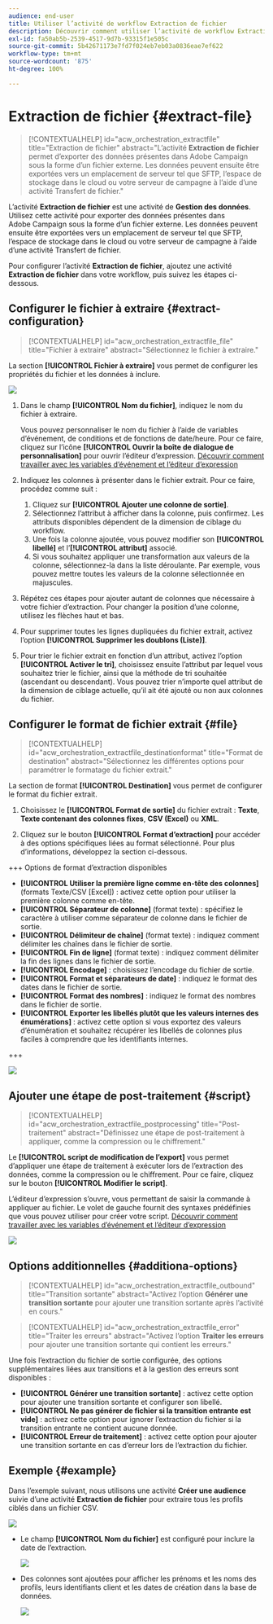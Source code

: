 ```yaml
---
audience: end-user
title: Utiliser l’activité de workflow Extraction de fichier
description: Découvrir comment utiliser l’activité de workflow Extraction de fichier
exl-id: fa50ab5b-2539-4517-9d7b-93315f1e505c
source-git-commit: 5b42671173e7fd7f024eb7eb03a0836eae7ef622
workflow-type: tm+mt
source-wordcount: '875'
ht-degree: 100%

---
```


# Extraction de fichier {#extract-file}

>[!CONTEXTUALHELP]
>id="acw_orchestration_extractfile"
>title="Extraction de fichier"
>abstract="L’activité **Extraction de fichier** permet d’exporter des données présentes dans Adobe Campaign sous la forme d’un fichier externe. Les données peuvent ensuite être exportées vers un emplacement de serveur tel que SFTP, l’espace de stockage dans le cloud ou votre serveur de campagne à l’aide d’une activité Transfert de fichier."

L’activité **Extraction de fichier** est une activité de **Gestion des données**. Utilisez cette activité pour exporter des données présentes dans Adobe Campaign sous la forme d’un fichier externe. Les données peuvent ensuite être exportées vers un emplacement de serveur tel que SFTP, l’espace de stockage dans le cloud ou votre serveur de campagne à l’aide d’une activité Transfert de fichier.

Pour configurer l’activité **Extraction de fichier**, ajoutez une activité **Extraction de fichier** dans votre workflow, puis suivez les étapes ci-dessous.

## Configurer le fichier à extraire {#extract-configuration}

>[!CONTEXTUALHELP]
>id="acw_orchestration_extractfile_file"
>title="Fichier à extraire"
>abstract="Sélectionnez le fichier à extraire."

La section **[!UICONTROL Fichier à extraire]** vous permet de configurer les propriétés du fichier et les données à inclure.

![](../assets/extract-file-file.png)

1. Dans le champ **[!UICONTROL Nom du fichier]**, indiquez le nom du fichier à extraire.

   Vous pouvez personnaliser le nom du fichier à l’aide de variables d’événement, de conditions et de fonctions de date/heure. Pour ce faire, cliquez sur l’icône **[!UICONTROL Ouvrir la boîte de dialogue de personnalisation]** pour ouvrir l’éditeur d’expression. [Découvrir comment travailler avec les variables d’événement et l’éditeur d’expression](../event-variables.md)

1. Indiquez les colonnes à présenter dans le fichier extrait. Pour ce faire, procédez comme suit :

   1. Cliquez sur **[!UICONTROL Ajouter une colonne de sortie]**.
   1. Sélectionnez l’attribut à afficher dans la colonne, puis confirmez. Les attributs disponibles dépendent de la dimension de ciblage du workflow.
   1. Une fois la colonne ajoutée, vous pouvez modifier son **[!UICONTROL libellé]** et l’**[!UICONTROL attribut]** associé.
   1. Si vous souhaitez appliquer une transformation aux valeurs de la colonne, sélectionnez-la dans la liste déroulante. Par exemple, vous pouvez mettre toutes les valeurs de la colonne sélectionnée en majuscules.

1. Répétez ces étapes pour ajouter autant de colonnes que nécessaire à votre fichier d’extraction. Pour changer la position d’une colonne, utilisez les flèches haut et bas.

1. Pour supprimer toutes les lignes dupliquées du fichier extrait, activez l’option **[!UICONTROL Supprimer les doublons (Liste)]**.

1. Pour trier le fichier extrait en fonction d’un attribut, activez l’option **[!UICONTROL Activer le tri]**, choisissez ensuite l’attribut par lequel vous souhaitez trier le fichier, ainsi que la méthode de tri souhaitée (ascendant ou descendant). Vous pouvez trier n’importe quel attribut de la dimension de ciblage actuelle, qu’il ait été ajouté ou non aux colonnes du fichier.

## Configurer le format de fichier extrait {#file}

>[!CONTEXTUALHELP]
>id="acw_orchestration_extractfile_destinationformat"
>title="Format de destination"
>abstract="Sélectionnez les différentes options pour paramétrer le formatage du fichier extrait."

La section de format **[!UICONTROL Destination]** vous permet de configurer le format du fichier extrait.

1. Choisissez le **[!UICONTROL Format de sortie]** du fichier extrait : **Texte**, **Texte contenant des colonnes fixes**, **CSV (Excel)** ou **XML**.

1. Cliquez sur le bouton **[!UICONTROL Format d’extraction]** pour accéder à des options spécifiques liées au format sélectionné. Pour plus d’informations, développez la section ci-dessous.

+++ Options de format d’extraction disponibles

   * **[!UICONTROL Utiliser la première ligne comme en-tête des colonnes]** (formats Texte/CSV [Excel]) : activez cette option pour utiliser la première colonne comme en-tête.
   * **[!UICONTROL Séparateur de colonne]** (format texte) : spécifiez le caractère à utiliser comme séparateur de colonne dans le fichier de sortie.
   * **[!UICONTROL Délimiteur de chaîne]** (format texte) : indiquez comment délimiter les chaînes dans le fichier de sortie.
   * **[!UICONTROL Fin de ligne]** (format texte) : indiquez comment délimiter la fin des lignes dans le fichier de sortie.
   * **[!UICONTROL Encodage]** : choisissez l’encodage du fichier de sortie.
   * **[!UICONTROL Format et séparateurs de date]** : indiquez le format des dates dans le fichier de sortie.
   * **[!UICONTROL Format des nombres]** : indiquez le format des nombres dans le fichier de sortie.
   * **[!UICONTROL Exporter les libellés plutôt que les valeurs internes des énumérations]** : activez cette option si vous exportez des valeurs d’énumération et souhaitez récupérer les libellés de colonnes plus faciles à comprendre que les identifiants internes.

+++

   ![](../assets/extract-file-format.png)

## Ajouter une étape de post-traitement {#script}

>[!CONTEXTUALHELP]
>id="acw_orchestration_extractfile_postprocessing"
>title="Post-traitement"
>abstract="Définissez une étape de post-traitement à appliquer, comme la compression ou le chiffrement."

Le **[!UICONTROL script de modification de l’export]** vous permet d’appliquer une étape de traitement à exécuter lors de l’extraction des données, comme la compression ou le chiffrement. Pour ce faire, cliquez sur le bouton **[!UICONTROL Modifier le script]**.

L’éditeur d’expression s’ouvre, vous permettant de saisir la commande à appliquer au fichier. Le volet de gauche fournit des syntaxes prédéfinies que vous pouvez utiliser pour créer votre script. [Découvrir comment travailler avec les variables d’événement et l’éditeur d’expression](../event-variables.md)

![](../assets/extract-file-script.png)

## Options additionnelles {#additiona-options}

>[!CONTEXTUALHELP]
>id="acw_orchestration_extractfile_outbound"
>title="Transition sortante"
>abstract="Activez l’option **Générer une transition sortante** pour ajouter une transition sortante après l’activité en cours."

>[!CONTEXTUALHELP]
>id="acw_orchestration_extractfile_error"
>title="Traiter les erreurs"
>abstract="Activez l’option **Traiter les erreurs** pour ajouter une transition sortante qui contient les erreurs."

Une fois l’extraction du fichier de sortie configurée, des options supplémentaires liées aux transitions et à la gestion des erreurs sont disponibles :

* **[!UICONTROL Générer une transition sortante]** : activez cette option pour ajouter une transition sortante et configurer son libellé.
* **[!UICONTROL Ne pas générer de fichier si la transition entrante est vide]** : activez cette option pour ignorer l’extraction du fichier si la transition entrante ne contient aucune donnée.
* **[!UICONTROL Erreur de traitement]** : activez cette option pour ajouter une transition sortante en cas d’erreur lors de l’extraction du fichier.

## Exemple {#example}

Dans l’exemple suivant, nous utilisons une activité **Créer une audience** suivie d’une activité **Extraction de fichier** pour extraire tous les profils ciblés dans un fichier CSV.

![](../assets/extract-file-example.png)

* Le champ **[!UICONTROL Nom du fichier]** est configuré pour inclure la date de l’extraction.

  ![](../assets/extract-file-example-name.png)

* Des colonnes sont ajoutées pour afficher les prénoms et les noms des profils, leurs identifiants client et les dates de création dans la base de données.

  ![](../assets/extract-file-example-columns.png)
